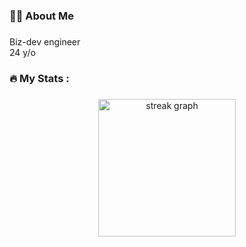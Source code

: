 
<h3 align="left">👩‍💻  About Me</h3>

###

<p align="left">Biz-dev engineer<br>24 y/o<p>

###

<h3 align="left">🔥   My Stats :</h3>

###

<div align="center">
  <img src="https://streak-stats.demolab.com?user=z403&locale=en&mode=daily&theme=dark&hide_border=false&border_radius=5&order=3" height="220" alt="streak graph"  />
</div>

###
